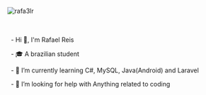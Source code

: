 <p><img align="left" src="https://github-readme-stats.vercel.app/api/top-langs?username=Rafael-Reis1&show_icons=true&locale=en&langs_count=10&theme=tokyonight" alt="rafa3lr" /></p>
<br><br><br>

&nbsp; - Hi 👋, I'm Rafael Reis

&nbsp; - 🎓 A brazilian student

&nbsp; - 🌱 I’m currently learning C#, MySQL, Java(Android) and Laravel

&nbsp; - 🤝 I’m looking for help with Anything related to coding

<!--<p><img align="left" src="https://github-readme-stats.vercel.app/api/top-langs?username=rafa3lr&show_icons=true&locale=en&langs_count=10&theme=tokyonight" alt="rafa3lr" /></p>

<!--<p>&nbsp;<img align="center" src="https://github-readme-stats.vercel.app/api?username=rafa3lr&show_icons=true&locale=en" alt="rafa3lr" /></p>



<!--
**Rafa3lR/Rafa3lR** is a ✨ _special_ ✨ repository because its `README.md` (this file) appears on your GitHub profile.

Here are some ideas to get you started:

- 🔭 I’m currently working on ...
- 🌱 I’m currently learning ...
- 👯 I’m looking to collaborate on ...
- 🤔 I’m looking for help with ...
- 💬 Ask me about ...
- 📫 How to reach me: ...
- 😄 Pronouns: ...
- ⚡ Fun fact: ...
-->
